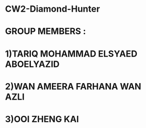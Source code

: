 # CW2-Diamond-Hunter

# GROUP MEMBERS :


# 1)TARIQ MOHAMMAD ELSYAED ABOELYAZID
# 2)WAN AMEERA FARHANA WAN AZLI
# 3)OOI ZHENG KAI
